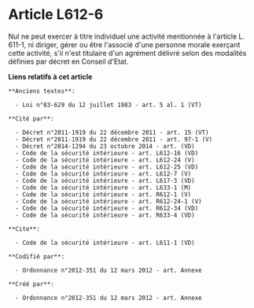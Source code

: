 # Article L612-6

Nul ne peut exercer à titre individuel une activité mentionnée à l'article L. 611-1, ni diriger, gérer ou être l'associé
d'une personne morale exerçant cette activité, s'il n'est titulaire d'un agrément délivré selon des modalités définies par
décret en Conseil d'Etat.

**Liens relatifs à cet article**

	**Anciens textes**:

	  - Loi n°83-629 du 12 juillet 1983 - art. 5 al. 1 (VT)

	**Cité par**:

	  - Décret n°2011-1919 du 22 décembre 2011 - art. 15 (VT)
	  - Décret n°2011-1919 du 22 décembre 2011 - art. 97-1 (V)
	  - Décret n°2014-1294 du 23 octobre 2014 - art. (VD)
	  - Code de la sécurité intérieure - art. L612-16 (VD)
	  - Code de la sécurité intérieure - art. L612-24 (V)
	  - Code de la sécurité intérieure - art. L612-25 (VD)
	  - Code de la sécurité intérieure - art. L612-7 (V)
	  - Code de la sécurité intérieure - art. L617-3 (VD)
	  - Code de la sécurité intérieure - art. L633-1 (M)
	  - Code de la sécurité intérieure - art. R612-1 (V)
	  - Code de la sécurité intérieure - art. R612-24-1 (V)
	  - Code de la sécurité intérieure - art. R612-34 (VD)
	  - Code de la sécurité intérieure - art. R633-4 (VD)

	**Cite**:

	  - Code de la sécurité intérieure - art. L611-1 (VD)

	**Codifié par**:

	  - Ordonnance n°2012-351 du 12 mars 2012 - art. Annexe

	**Créé par**:

	  - Ordonnance n°2012-351 du 12 mars 2012 - art. Annexe

